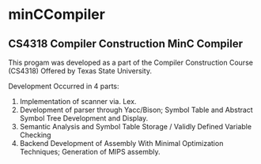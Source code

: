 # minCCompiler
CS4318 Compiler Construction MinC Compiler
---

This progam was developed as a part of the Compiler Construction Course (CS4318) Offered by Texas State University.  

Development Occurred in 4 parts:
1.  Implementation of scanner via. Lex.
2.  Development of parser through Yacc/Bison; Symbol Table and Abstract Symbol Tree Development and Display.
3.  Semantic Analysis and Symbol Table Storage / Validly Defined Variable Checking
4.  Backend Development of Assembly With Minimal Optimization Techniques; Generation of MIPS assembly.
